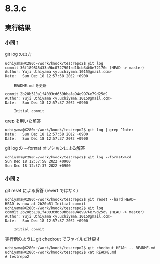 # 8.3.c

## 実行結果

### 小問 1

git log の出力

```
uchiyama@X280:~/work/knock/testrepo2$ git log
commit 36f189845433a9bc0727901ed18cb3400e72170e (HEAD -> master)
Author: Yuji Uchiyama <y.uchiyama.1015@gmail.com>
Date:   Sun Dec 18 12:57:58 2022 +0900

    README.md を更新

commit 2b20b510a1f4093cd639bba5a94e9976e79d25d9
Author: Yuji Uchiyama <y.uchiyama.1015@gmail.com>
Date:   Sun Dec 18 12:57:37 2022 +0900

    Initial commit
```

grep を用いた解答

```
uchiyama@X280:~/work/knock/testrepo2$ git log | grep ^Date:
Date:   Sun Dec 18 12:57:58 2022 +0900
Date:   Sun Dec 18 12:57:37 2022 +0900
```

git log の --format オプションによる解答

```
uchiyama@X280:~/work/knock/testrepo2$ git log --format=%cd
Sun Dec 18 12:57:58 2022 +0900
Sun Dec 18 12:57:37 2022 +0900
```

### 小問 2

git reset による解答 (revert ではなく)

```
uchiyama@X280:~/work/knock/testrepo2$ git reset --hard HEAD~
HEAD is now at 2b20b51 Initial commit
uchiyama@X280:~/work/knock/testrepo2$ git log
commit 2b20b510a1f4093cd639bba5a94e9976e79d25d9 (HEAD -> master)
Author: Yuji Uchiyama <y.uchiyama.1015@gmail.com>
Date:   Sun Dec 18 12:57:37 2022 +0900

    Initial commit
```

実行例のように git checkout でファイルだけ戻す

```
uchiyama@X280:~/work/knock/testrepo2$ git checkout HEAD~ -- README.md
uchiyama@X280:~/work/knock/testrepo2$ cat README.md
# testrepo2
```
